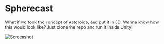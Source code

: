 # Spherecast

What if we took the concept of Asteroids, and put it in 3D. Wanna know how this would look like?
Just clone the repo and run it inside Unity!

![Screenshot](https://media.githubusercontent.com/media/floriansimon1/spherecast/master/screenshot.png)
